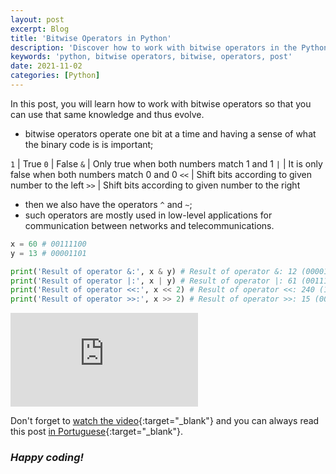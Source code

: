 ```yaml
---
layout: post
excerpt: Blog
title: 'Bitwise Operators in Python'
description: 'Discover how to work with bitwise operators in the Python programming language. Get answers to your questions with the theory and examples presented.'
keywords: 'python, bitwise operators, bitwise, operators, post'
date: 2021-11-02
categories: [Python]
---
```


In this post, you will learn how to work with bitwise operators so that you can use that same knowledge and thus evolve.

- bitwise operators operate one bit at a time and having a sense of what the binary code is is important;

`1` | True
`0` | False
`&` | Only true when both numbers match 1 and 1
`|` | It is only false when both numbers match 0 and 0
`<<` | Shift bits according to given number to the left
`>>` | Shift bits according to given number to the right

- then we also have the operators `^` and `~`;
- such operators are mostly used in low-level applications for communication between networks and telecommunications.

```python
x = 60 # 00111100
y = 13 # 00001101

print('Result of operator &:', x & y) # Result of operator &: 12 (00001100)
print('Result of operator |:', x | y) # Result of operator |: 61 (00111101)
print('Result of operator <<:', x << 2) # Result of operator <<: 240 (11110000)
print('Result of operator >>:', x >> 2) # Result of operator >>: 15 (00001111)
```

<div class="video-container">
  <iframe src="https://www.youtube.com/embed/gyBY7AcVPk4" frameborder="0" allowfullscreen></iframe>
</div>

Don't forget to [watch the video](https://youtu.be/gyBY7AcVPk4){:target="\_blank"} and you can always read this post [in Portuguese](https://caffeinealgorithm.com/blog/20211102/operadores-bit-a-bit-em-python/){:target="\_blank"}.

### _Happy coding!_
